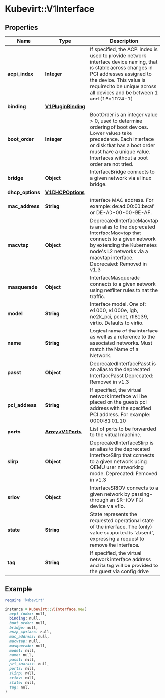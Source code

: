 # Kubevirt::V1Interface

## Properties

| Name | Type | Description | Notes |
| ---- | ---- | ----------- | ----- |
| **acpi_index** | **Integer** | If specified, the ACPI index is used to provide network interface device naming, that is stable across changes in PCI addresses assigned to the device. This value is required to be unique across all devices and be between 1 and (16*1024-1). | [optional] |
| **binding** | [**V1PluginBinding**](V1PluginBinding.md) |  | [optional] |
| **boot_order** | **Integer** | BootOrder is an integer value &gt; 0, used to determine ordering of boot devices. Lower values take precedence. Each interface or disk that has a boot order must have a unique value. Interfaces without a boot order are not tried. | [optional] |
| **bridge** | **Object** | InterfaceBridge connects to a given network via a linux bridge. | [optional] |
| **dhcp_options** | [**V1DHCPOptions**](V1DHCPOptions.md) |  | [optional] |
| **mac_address** | **String** | Interface MAC address. For example: de:ad:00:00:be:af or DE-AD-00-00-BE-AF. | [optional] |
| **macvtap** | **Object** | DeprecatedInterfaceMacvtap is an alias to the deprecated InterfaceMacvtap that connects to a given network by extending the Kubernetes node&#39;s L2 networks via a macvtap interface. Deprecated: Removed in v1.3 | [optional] |
| **masquerade** | **Object** | InterfaceMasquerade connects to a given network using netfilter rules to nat the traffic. | [optional] |
| **model** | **String** | Interface model. One of: e1000, e1000e, igb, ne2k_pci, pcnet, rtl8139, virtio. Defaults to virtio. | [optional] |
| **name** | **String** | Logical name of the interface as well as a reference to the associated networks. Must match the Name of a Network. | [default to &#39;&#39;] |
| **passt** | **Object** | DeprecatedInterfacePasst is an alias to the deprecated InterfacePasst Deprecated: Removed in v1.3 | [optional] |
| **pci_address** | **String** | If specified, the virtual network interface will be placed on the guests pci address with the specified PCI address. For example: 0000:81:01.10 | [optional] |
| **ports** | [**Array&lt;V1Port&gt;**](V1Port.md) | List of ports to be forwarded to the virtual machine. | [optional] |
| **slirp** | **Object** | DeprecatedInterfaceSlirp is an alias to the deprecated InterfaceSlirp that connects to a given network using QEMU user networking mode. Deprecated: Removed in v1.3 | [optional] |
| **sriov** | **Object** | InterfaceSRIOV connects to a given network by passing-through an SR-IOV PCI device via vfio. | [optional] |
| **state** | **String** | State represents the requested operational state of the interface. The (only) value supported is &#x60;absent&#x60;, expressing a request to remove the interface. | [optional] |
| **tag** | **String** | If specified, the virtual network interface address and its tag will be provided to the guest via config drive | [optional] |

## Example

```ruby
require 'kubevirt'

instance = Kubevirt::V1Interface.new(
  acpi_index: null,
  binding: null,
  boot_order: null,
  bridge: null,
  dhcp_options: null,
  mac_address: null,
  macvtap: null,
  masquerade: null,
  model: null,
  name: null,
  passt: null,
  pci_address: null,
  ports: null,
  slirp: null,
  sriov: null,
  state: null,
  tag: null
)
```

